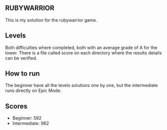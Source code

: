 
## RUBYWARRIOR
This is my solution for the rubywarrior game.
## Levels
Both difficulties where completed, both with an average grade of A for the tower.
There is a file called score on each directory where the results details can be verified.
## How to run
The beginner have all the levels solutions one by one, but the intermediate runs directly on Epic Mode.
## Scores
* Beginner: 592
* Intermediate: 962


